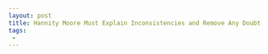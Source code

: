 ```yaml
---
layout: post
title: Hannity Moore Must Explain Inconsistencies and Remove Any Doubt Within 24 Hours or Get Out of This Race
tags:
 -
---
```


